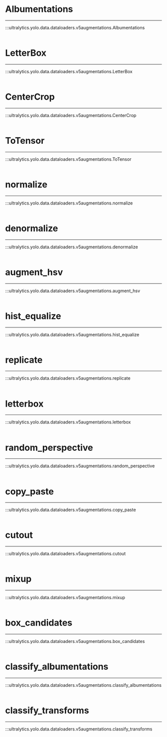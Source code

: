# Albumentations
---
:::ultralytics.yolo.data.dataloaders.v5augmentations.Albumentations
<br><br>

# LetterBox
---
:::ultralytics.yolo.data.dataloaders.v5augmentations.LetterBox
<br><br>

# CenterCrop
---
:::ultralytics.yolo.data.dataloaders.v5augmentations.CenterCrop
<br><br>

# ToTensor
---
:::ultralytics.yolo.data.dataloaders.v5augmentations.ToTensor
<br><br>

# normalize
---
:::ultralytics.yolo.data.dataloaders.v5augmentations.normalize
<br><br>

# denormalize
---
:::ultralytics.yolo.data.dataloaders.v5augmentations.denormalize
<br><br>

# augment_hsv
---
:::ultralytics.yolo.data.dataloaders.v5augmentations.augment_hsv
<br><br>

# hist_equalize
---
:::ultralytics.yolo.data.dataloaders.v5augmentations.hist_equalize
<br><br>

# replicate
---
:::ultralytics.yolo.data.dataloaders.v5augmentations.replicate
<br><br>

# letterbox
---
:::ultralytics.yolo.data.dataloaders.v5augmentations.letterbox
<br><br>

# random_perspective
---
:::ultralytics.yolo.data.dataloaders.v5augmentations.random_perspective
<br><br>

# copy_paste
---
:::ultralytics.yolo.data.dataloaders.v5augmentations.copy_paste
<br><br>

# cutout
---
:::ultralytics.yolo.data.dataloaders.v5augmentations.cutout
<br><br>

# mixup
---
:::ultralytics.yolo.data.dataloaders.v5augmentations.mixup
<br><br>

# box_candidates
---
:::ultralytics.yolo.data.dataloaders.v5augmentations.box_candidates
<br><br>

# classify_albumentations
---
:::ultralytics.yolo.data.dataloaders.v5augmentations.classify_albumentations
<br><br>

# classify_transforms
---
:::ultralytics.yolo.data.dataloaders.v5augmentations.classify_transforms
<br><br>

